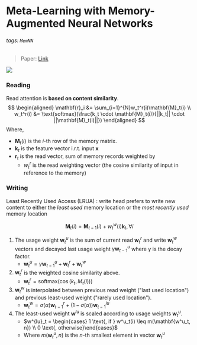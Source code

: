 # Meta-Learning with Memory-Augmented Neural Networks
###### tags: `MemNN`

> Paper: [Link](http://proceedings.mlr.press/v48/santoro16.pdf)

![](https://i.imgur.com/cwJrfBB.png)


### Reading
Read attention is **based on content similarity**.
$$
\begin{aligned}
\mathbf{r}_i &= \sum_{i=1}^{N}w_t^r(i)\mathbf{M}_t(i) \\
w_t^r(i) &= \text{softmax}(\frac{k_t \cdot \mathbf{M}_t(i)}{||k_t|| \cdot ||\mathbf{M}_t(i)||})
\end{aligned}
$$
Where,
- $\mathbf{M}_t(i)$ is the $i$-th row of the memory matrix.
- $\mathbf{k}_t$ is the feature vector i.r.t. input $\mathbf{x}$
- $\mathbf{r}_t$ is the read vector, sum of memory records weighted by
    - $w_t^r$ is the read weighting vector (the cosine similarity of input in reference to the memory)

### Writing
Least Recently Used Access (LRUA)
: write head prefers to write new content to either the *least used* memory location or the *most recently used* memory location

$$
\mathbf{M}_t(i) = \mathbf{M}_{t-1}(i) + w_t^w(i) \mathbf{k}_t, \forall i
$$

1. The usage weight $\mathbf{w}^u_t$ is the sum of current read $\mathbf{w}^r_t$ and write $\mathbf{w}^w_t$ vectors and decayed last usage weight $\gamma \mathbf{w}^u_{t-1}$ where $\gamma$ is the decay factor.
    - $\mathbf{w}^u_t = \gamma \mathbf{w}^u_{t-1} + \mathbf{w}^r_t + \mathbf{w}^w_t$
2. $\mathbf{w}^r_t$ is the weighted cosine similarity above.
    - $\mathbf{w}^r_t = \text{softmax}(\cos(k_t,M_t(i)))$
3. $\mathbf{w}^w_t$ is interpolated between previous read weight ("last used location") and previous least-used weight ("rarely used location").
    - $\mathbf{w}^w_t = \sigma(\alpha)\mathbf{w}^r_{t-1} + (1 - \sigma(\alpha)) \mathbf{w}^{lu}_{t-1}$
4. The least-used weight $\mathbf{w}^{lu}$ is scaled according to usage weights $\mathbf{w}^u_t$. 
    - $w^{lu}_t = \begin{cases} 1 \text{, if } w^u_t(i) \leq m(\mathbf{w^u_t, n}) \\ 0  \text{, otherwise}\end{cases}$
    - Where $m(\mathbf{w}^u_t, n)$ is the $n$-th smallest element in vector $\mathbf{w}^u_t$
